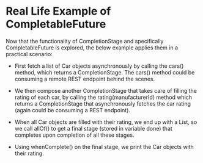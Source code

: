 <H1>Real Life Example of CompletableFuture</H1>

Now that the functionality of CompletionStage and specifically CompletableFuture is explored, the below example applies them in a practical scenario:

* <p>First fetch a list of Car objects asynchronously by calling the cars() method, which returns a CompletionStage. The cars() method could be consuming a remote REST endpoint behind the scenes.</p>
* <p>We then compose another CompletionStage<List> that takes care of filling the rating of each car, by calling the rating(manufacturerId) method which returns a CompletionStage that asynchronously fetches the car rating (again could be consuming a REST endpoint).</p>
* <p>When all Car objects are filled with their rating, we end up with a List<CompletionStage>, so we call allOf() to get a final stage (stored in variable done) that completes upon completion of all these stages.</p>
* <p>Using whenComplete() on the final stage, we print the Car objects with their rating.</p>
